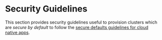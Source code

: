# Security Guidelines

This section provides security guidelines useful to provision clusters which are
_secure by default_ to follow the [secure defaults guidelines for cloud native apps].

[secure defaults guidelines for cloud native apps]: https://github.com/cncf/tag-security/blob/main/community/resources/security-whitepaper/secure-defaults-cloud-native-8.md